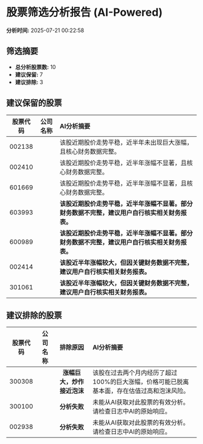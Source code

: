 # 股票筛选分析报告 (AI-Powered)

**分析时间:** 2025-07-21 00:22:58

## 筛选摘要

- **总分析股票数:** 10
- **建议保留:** 7
- **建议排除:** 3

## 建议保留的股票

| 股票代码 | 公司名称 | AI分析摘要 |
|:---:|:---:|:---|
| 002138 |  | 该股近期股价走势平稳，近半年未出现巨大涨幅，且核心财务数据完整。 |
| 002410 |  | 该股近期股价走势平稳，近半年涨幅不显著，且核心财务数据完整。 |
| 601669 |  | 该股近期股价走势平稳，近半年涨幅不显著，且核心财务数据完整。 |
| 603993 |  | **该股近期股价走势平稳，近半年涨幅不显著。部分财务数据不完整，建议用户自行核实相关财务报表。** |
| 600989 |  | **该股近期股价走势平稳，近半年涨幅不显著。部分财务数据不完整，建议用户自行核实相关财务报表。** |
| 002414 |  | **该股近半年涨幅较大，但因关键财务数据不完整，建议用户自行核实相关财务报表。** |
| 301061 |  | **该股近半年涨幅较大，但因关键财务数据不完整，建议用户自行核实相关财务报表。** |

## 建议排除的股票

| 股票代码 | 公司名称 | 排除原因 | AI分析摘要 |
|:---:|:---:|:---:|:---|
| 300308 |  | **涨幅巨大，炒作接近泡沫** | 该股在过去两个月内经历了超过100%的巨大涨幅，价格可能已脱离基本面，存在估值过高和泡沫风险。 |
| 300100 |  | **分析失败** | 未能从AI获取对此股票的有效分析。请检查日志中AI的原始响应。 |
| 002938 |  | **分析失败** | 未能从AI获取对此股票的有效分析。请检查日志中AI的原始响应。 |
